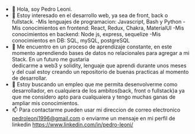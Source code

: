 - 👋 Hola, soy Pedro Leoni.
- 👀 Estoy interesado en el desarrollo web, ya sea de front, back o fullstack.
        -Mis lenguajes de programacion: Javascript, Bash y Python
        -Mis conocimientos en frontend: React, Redux, Chakra, MaterialUI 
        -Mis conocimientos en backend: Node js, express, sequelize
        -Mis conocimientos en DB: SQL, mySQL, postgreSQL
- 🌱 Me encuentro en un proceso de aprendizaje constante, en este momento aprendiendo bases de datos no relacionales para agregar a mi Stack. En un futuro me gustaria  
    dedicarme a web3 y solidity, lenguaje que aprendi durante unos meses y del cual estoy creando un repositorio de buenas practicas al momento de desarrollar.
- 💞️ Estoy buscando un empleo que me permita desenvolverme como desarrollador, en cualquiera de los ambitos(back, front o fullstack)a ya que me considero apto para 
    cualquaiera y tengo muchas ganas de ampliar mis conocimientos.
- 📫 Para contactarme pueden usar mi direccion de correo electronico pedroleoni1996@gmail.com o enviarme un mensaje en mi perfil de linkedin https://www.linkedin.com/in/pedro-leoni/
<!---
pedro-leoni/pedro-leoni is a ✨ special ✨ repository because its `README.md` (this file) appears on your GitHub profile.
You can click the Preview link to take a look at your changes.
--->
